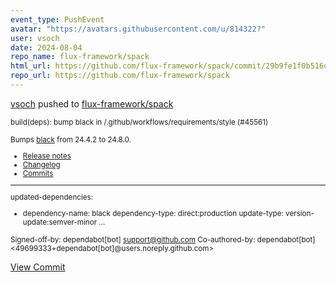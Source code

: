 ```yaml
---
event_type: PushEvent
avatar: "https://avatars.githubusercontent.com/u/814322?"
user: vsoch
date: 2024-08-04
repo_name: flux-framework/spack
html_url: https://github.com/flux-framework/spack/commit/29b9fe1f0b516d3c066ae5e60efa47925a7cc0cf
repo_url: https://github.com/flux-framework/spack
---
```


<a href='https://github.com/vsoch' target='_blank'>vsoch</a> pushed to <a href='https://github.com/flux-framework/spack' target='_blank'>flux-framework/spack</a>

<small>build(deps): bump black in /.github/workflows/requirements/style (#45561)

Bumps [black](https://github.com/psf/black) from 24.4.2 to 24.8.0.
- [Release notes](https://github.com/psf/black/releases)
- [Changelog](https://github.com/psf/black/blob/main/CHANGES.md)
- [Commits](https://github.com/psf/black/compare/24.4.2...24.8.0)

---
updated-dependencies:
- dependency-name: black
  dependency-type: direct:production
  update-type: version-update:semver-minor
...

Signed-off-by: dependabot[bot] <support@github.com>
Co-authored-by: dependabot[bot] <49699333+dependabot[bot]@users.noreply.github.com></small>

<a href='https://github.com/flux-framework/spack/commit/29b9fe1f0b516d3c066ae5e60efa47925a7cc0cf' target='_blank'>View Commit</a>